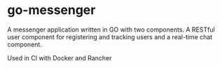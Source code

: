 # go-messenger

A messenger application written in GO with two components. 
A RESTful user component for registering and tracking users and a real-time chat component.

Used in CI with Docker and Rancher

